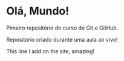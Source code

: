# Olá, Mundo!
 Pimeiro repositório do curso de Git e GitHub.

 Repositório criado durante uma aula ao vivo!

This line I add on the site, amazing!
